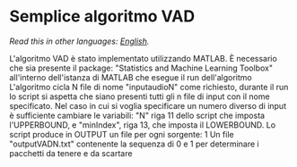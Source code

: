 # **Semplice algoritmo VAD**
*Read this in other languages: [English](README.en.md).*

L'algoritmo VAD è stato implementato utilizzando MATLAB.
È necessario che sia presente il package: "Statistics and Machine Learning Toolbox" all'interno dell'istanza di MATLAB che esegue il run dell'algoritmo
L'algoritmo cicla N file di nome "inputaudioN" come richiesto,
durante il run lo script si aspetta che siano presenti tutti gli n file di input con il nome specificato.
Nel caso in cui si voglia specificare un numero diverso di input è sufficiente cambiare le variabili: "N" riga 11 dello script che imposta l'UPPERBOUND,
e "minIndex", riga 13, che imposta il LOWERBOUND.
Lo script produce in OUTPUT un file per ogni sorgente: 
1  Un file "outputVADN.txt" contenente la sequenza di 0 e 1 per determinare i pacchetti da tenere e da scartare
